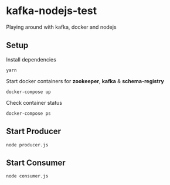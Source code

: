 # kafka-nodejs-test

Playing around with kafka, docker and nodejs

## Setup

Install dependencies

`yarn`

Start docker containers for **zookeeper**, **kafka** & **schema-registry**

`docker-compose up`

Check container status

`docker-compose ps`

## Start Producer

`node producer.js`

## Start Consumer

`node consumer.js`
